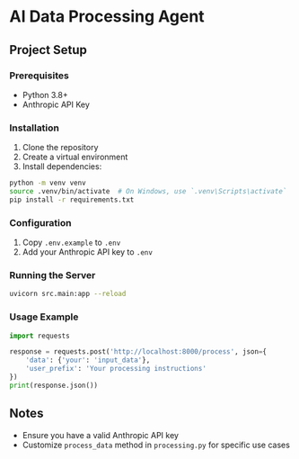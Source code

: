 # AI Data Processing Agent

## Project Setup

### Prerequisites
- Python 3.8+
- Anthropic API Key

### Installation
1. Clone the repository
2. Create a virtual environment
3. Install dependencies:
```bash
python -m venv venv
source .venv/bin/activate  # On Windows, use `.venv\Scripts\activate`
pip install -r requirements.txt
```

### Configuration
1. Copy `.env.example` to `.env`
2. Add your Anthropic API key to `.env`

### Running the Server
```bash
uvicorn src.main:app --reload
```

### Usage Example
```python
import requests

response = requests.post('http://localhost:8000/process', json={
    'data': {'your': 'input_data'},
    'user_prefix': 'Your processing instructions'
})
print(response.json())
```

## Notes
- Ensure you have a valid Anthropic API key
- Customize `process_data` method in `processing.py` for specific use cases